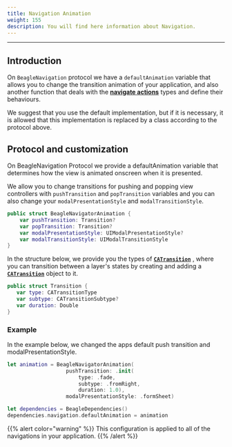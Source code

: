 ```yaml
---
title: Navigation Animation
weight: 155
description: You will find here information about Navigation.
---
```


---

## Introduction

On `BeagleNavigation` protocol we have a `defaultAnimation` variable that allows you to change the transition animation of your application, and also another function that deals with the [**navigate actions**](/pt/home/api/actions/navigate) types and define their behaviours.

We suggest that you use the default implementation, but if it is necessary, it is allowed that this implementation is replaced by a class according to the protocol above.

## Protocol and customization

On BeagleNavigation Protocol we provide a defaultAnimation variable that determines how the view is animated onscreen when it is presented.

We allow you to change transitions for pushing and popping view controllers with `pushTransition` and `popTransition` variables and you can also change your `modalPresentationStyle` and `modalTransitionStyle`.

```swift
public struct BeagleNavigatorAnimation {
    var pushTransition: Transition?
    var popTransition: Transition?
    var modalPresentationStyle: UIModalPresentationStyle?
    var modalTransitionStyle: UIModalTransitionStyle
}
```

In the structure below, we provide you the types of [**`CATransition`**](https://developer.apple.com/documentation/quartzcore/catransition) , where you can transition between a layer's states by creating and adding a [**`CATransition`**](https://developer.apple.com/documentation/quartzcore/catransition) object to it.

```swift
public struct Transition {
   var type: CATransitionType
   var subtype: CATransitionSubtype?
   var duration: Double
}
```

### Example

In the example below, we changed the apps default push transition and modalPresentationStyle.

```swift
let animation = BeagleNavigatorAnimation(
                   pushTransition: .init(
                       type: .fade,
                       subtype: .fromRight,
                       duration: 1.0),
                   modalPresentationStyle: .formSheet)

let dependencies = BeagleDependencies()
dependencies.navigation.defaultAnimation = animation

```

{{% alert color="warning" %}}
This configuration is applied to all of the navigations in your application.
{{% /alert %}}
